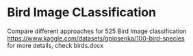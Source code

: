 # Bird Image CLassification
Compare different approaches for 525 Bird Image classification https://www.kaggle.com/datasets/gpiosenka/100-bird-species \
for more details, check birds.docx

